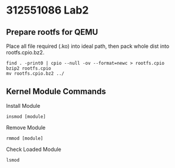 # 312551086 Lab2
## Prepare rootfs for QEMU
Place all file required (.ko) into ideal path, then pack whole dist into rootfs.cpio.bz2. 
```
find . -print0 | cpio --null -ov --format=newc > rootfs.cpio
bzip2 rootfs.cpio
mv rootfs.cpio.bz2 ../
```

## Kernel Module Commands
Install Module
```
insmod [module]
```
Remove Module
```
rmmod [module]
```
Check Loaded Module
```
lsmod
```